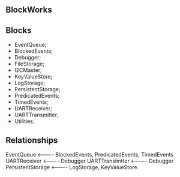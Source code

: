 

BlockWorks 
----------

Blocks
------

- EventQueue;
- BlockedEvents;
- Debugger;
- FileStorage;
- I2CMaster;
- KeyValueStore;
- LogStorage;
- PersistentStorage;
- PredicatedEvents;
- TimedEvents;
- UARTReceiver;
- UARTTransmitter;
- Utilities;



Relationships
-------------


EventQueue          <---- BlockedEvents, PredicatedEvents, TimedEvents
UARTReceiver        <---- Debugger
UARTTransimtter     <---- Debugger
PersistentStorage   <---- LogStorage, KeyValueStore.




